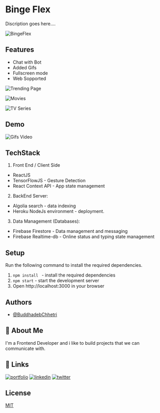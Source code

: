 
# Binge Flex
Discription goes here....


![BingeFlex](https://cdn.discordapp.com/attachments/889884346301964348/980171554535137331/logo.png)


## Features

- Chat with Bot
- Added Gifs
- Fullscreen mode
- Web Sopported 


![Trending Page](https://cdn.discordapp.com/attachments/926055068271251467/980163620082155600/unknown.png)

![Movies](https://cdn.discordapp.com/attachments/926055068271251467/980164721212817428/unknown.png)

![TV Series](https://cdn.discordapp.com/attachments/926055068271251467/980165029171200000/unknown.png)
## Demo

![Gifs Video](https://dev-to-uploads.s3.amazonaws.com/uploads/articles/xx1eemzfyyhiumh8h1rl.gif)


## TechStack
1. Front End / Client Side
- ReactJS
- TensorFlowJS - Gesture Detection
- React Context API - App state management
2. BackEnd Server:

- Algolia search - data indexing
- Heroku NodeJs environment - deployment.

3. Data Management (Databases):
- Firebase Firestore - Data management and messaging
- Firebase Realtime-db - Online status and typing state management
## Setup

Run the following command to install the required dependencies.

1. `npm install ` - install the required dependencies
2. `npm start` - start the development server
3. Open http://localhost:3000 in your browser


## Authors

- [@BuddhadebChhetri](https://github.com/Buddhad)


## 🚀 About Me
I'm a Frontend Developer and i like to build projects that we can communicate with.


## 🔗 Links
[![portfolio](https://img.shields.io/badge/my_portfolio-000?style=for-the-badge&logo=ko-fi&logoColor=white)](http://buddhadebchhetri.bio.link/)
[![linkedin](https://img.shields.io/badge/linkedin-0A66C2?style=for-the-badge&logo=linkedin&logoColor=white)](https://www.linkedin.com/in/buddhadebchhetri/)
[![twitter](https://img.shields.io/badge/twitter-1DA1F2?style=for-the-badge&logo=twitter&logoColor=white)](https://twitter.com/Buddhadeb01)


## License

[MIT](https://choosealicense.com/licenses/mit/)

